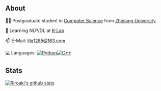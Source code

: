 ## About
👨‍🎓 Postgraduate student in [Computer Science](http://www.en.cs.zju.edu.cn/) from [Zhejiang University](http://www.zju.edu.cn/english)  

🌱 Learning NLP/DL at [K-Lab](https://github.com/zjunlp)

📫 E-Mail: lilq1285@163.com

💻 Languages: [![Python](https://img.shields.io/badge/-Python-28253a?style=flat&logo=python)](https://github.com/topics/python)[![C++](https://img.shields.io/badge/-C++-28253a?style=flat&?logo=c++)](https://github.com/topics/cpp)

## Stats
[![Riroaki's github stats](https://github-readme-stats.vercel.app/api?username=Riroaki&show_icons=true&theme=tokyonight)](https://github.com/anuraghazra/github-readme-stats)
